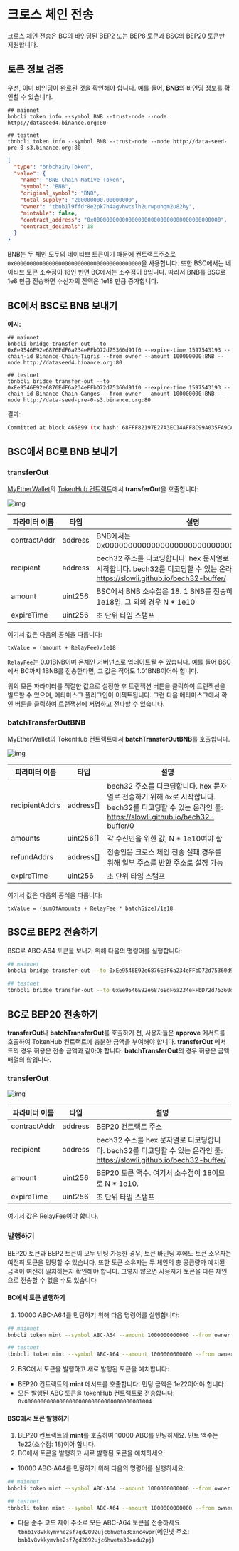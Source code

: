 # 크로스 체인 전송

크로스 체인 전송은 BC의 바인딩된 BEP2 또는 BEP8 토큰과 BSC의 BEP20 토큰만 지원합니다.

## 토큰 정보 검증

우선, 이미 바인딩이 완료된 것을 확인해야 합니다. 예를 들어, **BNB**의 바인딩 정보를 확인할 수 있습니다.

```shell
## mainnet
bnbcli token info --symbol BNB --trust-node --node http://dataseed4.binance.org:80

## testnet
tbnbcli token info --symbol BNB --trust-node --node http://data-seed-pre-0-s3.binance.org:80 
```

```json
{
  "type": "bnbchain/Token",
  "value": {
    "name": "BNB Chain Native Token",
    "symbol": "BNB",
    "original_symbol": "BNB",
    "total_supply": "200000000.00000000",
    "owner": "tbnb1l9ffdr8e2pk7h4agvhwcslh2urwpuhqm2u82hy",
    "mintable": false,
    "contract_address": "0x0000000000000000000000000000000000000000",
    "contract_decimals": 18
  }
}
```

BNB는 두 체인 모두의 네이티브 토큰이기 때문에 컨트랙트주소로 `0x0000000000000000000000000000000000000000`을 사용합니다. 또한 BSC에서는 네이티브 토큰 소수점이 18인 반면 BC에서는 소수점이 8입니다. 따라서 BNB를 BSC로 1e8 만큼 전송하면 수신자의 잔액은 1e18 만큼 증가합니다.


## BC에서 BSC로 BNB 보내기

**예시:**

```shell
## mainnet
bnbcli bridge transfer-out --to 0xEe9546E92e6876EdF6a234eFFbD72d75360d91f0 --expire-time 1597543193 --chain-id Binance-Chain-Tigris --from owner --amount 100000000:BNB --node http://dataseed4.binance.org:80

## testnet
tbnbcli bridge transfer-out --to 0xEe9546E92e6876EdF6a234eFFbD72d75360d91f0 --expire-time 1597543193 --chain-id Binance-Chain-Ganges --from owner --amount 100000000:BNB --node http://data-seed-pre-0-s3.binance.org:80
```

결과:

```bash
Committed at block 465899 (tx hash: 68FFF82197E27A3EC14AFF8C99A035FA9CA7120312AA55E98D11DFC0F8D9F3B9, response: {Code:0 Data:[] Log:Msg 0:  Info: GasWanted:0 GasUsed:0 Events:[{Type: Attributes:[{Key:[84 114 97 110 115 102 101 114 79 117 116 83 101 113 117 101 110 99 101] Value:[49 49] XXX_NoUnkeyedLiteral:{} XXX_unrecognized:[] XXX_sizecache:0} {Key:[69 120 112 105 114 101 84 105 109 101] Value:[49 53 57 55 53 52 51 49 57 51] XXX_NoUnkeyedLiteral:{} XXX_unrecognized:[] XXX_sizecache:0} {Key:[97 99 116 105 111 110] Value:[99 114 111 115 115 84 114 97 110 115 102 101 114 79 117 116] XXX_NoUnkeyedLiteral:{} XXX_unrecognized:[] XXX_sizecache:0}] XXX_NoUnkeyedLiteral:{} XXX_unrecognized:[] XXX_sizecache:0}] Codespace: XXX_NoUnkeyedLiteral:{} XXX_unrecognized:[] XXX_sizecache:0})
```

## BSC에서 BC로 BNB 보내기

### transferOut

[MyEtherWallet](https://www.myetherwallet.com/)의 [TokenHub 컨트랙트](https://raw.githubusercontent.com/bnb-chain/bsc-genesis-contract/master/abi/tokenhub.abi)에서 **transferOut**을 호출합니다:

![img](https://lh3.googleusercontent.com/q8-nnt12h8gvYyMe6iwLalwzY-1jHfQ11BsSyIz3qkQPCjp_-D-dIzPxZ-HuMJngCxTs7pt65-zSUIYImpsoO8bJ_QC_pyfPMu_2O7Lh65uDvVXrkhKqOakI070vKuEK3UNnlk8m)



| 파라미터 이름 | 타입    | 설명                                                  |
| -------------- | ------- | ------------------------------------------------------------ |
| contractAddr   | address | BNB에서는 0x0000000000000000000000000000000000000000 |
| recipient      | address | bech32 주소를 디코딩합니다. hex 문자열로 전송하기 위해 `0x`로 시작합니다. bech32를 디코딩할 수 있는 온라인 툴: https://slowli.github.io/bech32-buffer/ |
| amount         | uint256 | BSC에서 BNB 소수점은 18. 1 BNB를 전송하고 싶은 경우, 값은 1e18임. 그 외의 경우 N * 1e10 |
| expireTime     | uint256 | 초 단위 타임 스탬프                             |

여기서 값은 다음의 공식을 따릅니다:

```
txValue = (amount + RelayFee)/1e18
```

`RelayFee`는 0.01BNB이며 온체인 거버넌스로 업데이트될 수 있습니다. 예를 들어 BSC에서 BC까지 1BNB를 전송한다면, 그 값은 적어도 1.01BNB이어야 합니다.

위의 모든 파라미터를 적절한 값으로 설정한 후 트랜잭션 버튼을 클릭하여 트랜잭션을 빌드할 수 있으며, 메타마스크 플러그인이 이젝트됩니다. 그런 다음 메타마스크에서 확인 버튼을 클릭하여 트랜잭션에 서명하고 전파할 수 있습니다.


### batchTransferOutBNB

MyEtherWallet의 TokenHub 컨트랙트에서 **batchTransferOutBNB**를 호출합니다.

![img](https://github.com/bnb-chain/docs-site/raw/master/docs/assets/batchTransferOutBNB.png)

| 파라미터 이름  | 타입      | 설명                                                  |
| -------------- | --------- | ------------------------------------------------------------ |
| recipientAddrs | address[] | bech32 주소를 디코딩합니다. hex 문자열로 전송하기 위해 `0x`로 시작합니다. bech32를 디코딩할 수 있는 온라인 툴: https://slowli.github.io/bech32-buffer/0 |
| amounts        | uint256[] | 각 수신인을 위한 값, N * 1e10여야 함              |
| refundAddrs    | address[] | 전송인은 크로스 체인 전송 실패 경우를 위해 일부 주소를 반환 주소로 설정 가능 |
| expireTime     | uint256   | 초 단위 타임 스탬프                               |


여기서 값은 다음의 공식을 따릅니다:

```
txValue = (sumOfAmounts + RelayFee * batchSize)/1e18
```

## BSC로 BEP2 전송하기
BSC로 ABC-A64 토큰을 보내기 위해 다음의 명령어를 실행합니다:
```bash
## mainnet
bnbcli bridge transfer-out --to 0xEe9546E92e6876EdF6a234eFFbD72d75360d91f0 --expire-time 1597543193 --chain-id Binance-Chain-Tigris --from owner --amount 10000000000:ABC-A64 --node http://dataseed4.binance.org:80

## testnet
tbnbcli bridge transfer-out --to 0xEe9546E92e6876EdF6a234eFFbD72d75360d91f0 --expire-time 1597543193 --chain-id Binance-Chain-Ganges --from owner --amount 10000000000:ABC-A64 --node http://data-seed-pre-0-s3.binance.org:80
```
## BC로 BEP20 전송하기
**transferOut**나 **batchTransferOut**를 호출하기 전, 사용자들은 **approve** 메서드를 호출하여 TokenHub 컨트랙트에 충분한 금액을 부여해야 합니다. **transferOut** 메서드의 경우 허용은 전송 금액과 같아야 합니다. **batchTransferOut**의 경우 허용은 금액 배열의 합입니다.

### transferOut

![img](https://lh3.googleusercontent.com/q8-nnt12h8gvYyMe6iwLalwzY-1jHfQ11BsSyIz3qkQPCjp_-D-dIzPxZ-HuMJngCxTs7pt65-zSUIYImpsoO8bJ_QC_pyfPMu_2O7Lh65uDvVXrkhKqOakI070vKuEK3UNnlk8m)

| 파라미터 이름  | 타입      | 설명                                                  |
| ------------   | ------- | ------------------------------------------------------------ |
| contractAddr   | address | BEP20 컨트랙트 주소                                      |
| recipient      | address | bech32 주소를 hex 문자열로 디코딩합니다. bech32를 디코딩할 수 있는 온라인 툴: https://slowli.github.io/bech32-buffer/ |
| amount         | uint256 | BEP20 토큰 액수. 여기서 소수점이 18이므로 N * 1e10. |
| expireTime     | uint256 | 초 단위 타임 스탬프                                  |

여기서 값은 RelayFee여야 합니다.

### 발행하기

BEP20 토큰과 BEP2 토큰이 모두 민팅 가능한 경우, 토큰 바인딩 후에도 토큰 소유자는 여전히 토큰을 민팅할 수 있습니다. 또한 토큰 소유자는 두 체인의 총 공급량과 예치된 금액이 여전히 일치하는지 확인해야 합니다. 그렇지 않으면 사용자가 토큰을 다른 체인으로 전송할 수 없을 수도 있습니다

#### BC에서 토큰 발행하기

1. 10000 ABC-A64를 민팅하기 위해 다음 명령어를 실행합니다:
```bash
## mainnet
bnbcli token mint --symbol ABC-A64 --amount 1000000000000 --from owner --chain-id Binance-Chain-Tigris --node http://dataseed4.binance.org:80

## testnet
tbnbcli token mint --symbol ABC-A64 --amount 1000000000000 --from owner --chain-id Binance-Chain-Ganges --node http://data-seed-pre-0-s3.binance.org:80
```

2. BSC에서 토큰을 발행하고 새로 발행된 토큰을 예치합니다:
* BEP20 컨트랙트의 **mint** 메서드를 호출합니다. 민팅 금액은 1e22이어야 합니다.
* 모든 발행된 ABC 토큰을 tokenHub 컨트랙트로 전송합니다: `0x0000000000000000000000000000000000001004`

#### BSC에서 토큰 발행하기

1. BEP20 컨트랙트의 **mint**를 호출하여 10000 ABC를 민팅하세요. 민트 액수는 1e22(소수점: 18)여야 합니다.
2. BC에서 토큰을 발행하고 새로 발행된 토큰을 예치하세요:

* 10000 ABC-A64를 민팅하기 위해 다음의 명령어를 실행하세요:
```bash
## mainnet
bnbcli token mint --symbol ABC-A64 --amount 1000000000000 --from owner --chain-id Binance-Chain-Tigris --node http://dataseed4.binance.org:80

## testnet
tbnbcli token mint --symbol ABC-A64 --amount 1000000000000 --from owner --chain-id Binance-Chain-Ganges --node http://data-seed-pre-0-s3.binance.org:80
```
* 다음 순수 코드 제어 주소로 모든 ABC-A64 토큰을 전송하세요: `tbnb1v8vkkymvhe2sf7gd2092ujc6hweta38xnc4wpr`(메인넷 주소: `bnb1v8vkkymvhe2sf7gd2092ujc6hweta38xadu2pj`)